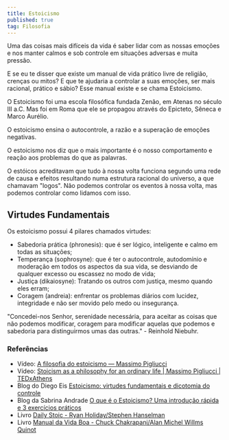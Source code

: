 ```yaml
---
title: Estoicismo
published: true
tag: Filosofia
---
```


Uma das coisas mais difíceis da vida é saber lidar com as nossas emoções e nos manter calmos e sob controle em situações adversas e muita pressão.

E se eu te disser que existe um manual de vida prático livre de religião, crenças ou mitos? E que te ajudaria a controlar a suas emoções, ser mais racional, prático e sábio? Esse manual existe e se chama Estoicismo.

O Estoicismo foi uma escola filosófica fundada Zenão, em Atenas no século III a.C. Mas foi em Roma que ele se propagou através do Epicteto, Sêneca e Marco Aurélio.

O estoicismo ensina o autocontrole, a razão e a superação de emoções negativas.

O estoicismo nos diz que o mais importante é o nosso comportamento e reação aos problemas do que as palavras.

O estóicos acreditavam que tudo à nossa volta funciona segundo uma rede de causa e efeitos resultando numa estrutura racional do universo, a que chamavam "logos". Não podemos controlar os eventos à nossa volta, mas podemos controlar como lidamos com isso.

## Virtudes Fundamentais

Os estoicismo possui 4 pilares chamados virtudes:

- Sabedoria prática (phronesis): que é ser lógico, inteligente e calmo em todas as situações;
- Temperança (sophrosyne): que é ter o autocontrole, autodomínio e moderação em todos os aspectos da sua vida, se desviando de qualquer excesso ou escassez no modo de vida;
- Justiça (dikaiosyne): Tratando os outros com justiça, mesmo quando eles erram;
- Coragem (andreia): enfrentar os problemas diários com lucidez, integridade e não ser movido pelo medo ou insegurança.

"Concedei-nos Senhor, serenidade necessária, para aceitar as coisas que não podemos modificar, coragem para modificar aquelas que podemos e sabedoria para distinguirmos umas das outras." - Reinhold Niebuhr.

### Referências

- Vídeo: [A filosofia do estoicismo — Massimo Pigliucci](https://www.youtube.com/watch?v=R9OCA6UFE-0)
- Vídeo: [Stoicism as a philosophy for an ordinary life | Massimo Pigliucci | TEDxAthens](https://www.youtube.com/watch?v=Yhn1Fe8cT0Q)
- Blog do Diego Eis [Estoicismo: virtudes fundamentais e dicotomia do controle](https://diegoeis.com/introducao-estoicismo-virtudes-fundamentais-dicotonomia-controle/)
- Blog da Sabrina Andrade [O que é o Estoicismo? Uma introdução rápida e 3 exercícios práticos](https://medium.com/coffee-break-through/o-que-e-estoicismo-introducao-af3af55a4ea8)
- Livro [Daily Stoic - Ryan Holiday/Stephen Hanselman ](https://www.amazon.com.br/Daily-Stoic-Meditations-Perseverance-translations-ebook/dp/B01KAFIQE6/ref=sr_1_1?__mk_pt_BR=%C3%85M%C3%85%C5%BD%C3%95%C3%91&keywords=daily+stoic&qid=1586641525&sr=8-1)
- Livro [Manual da Vida Boa - Chuck Chakrapani/Alan Michel Willms Quinot](https://www.amazon.com.br/Manual-Vida-Boa-Enchiridion-Epiteto-ebook/dp/B07HB5YSSN/ref=as_li_ss_tl?_encoding=UTF8&pd_rd_i=B07HB5YSSN&pd_rd_r=2501957a-9f88-11e9-a211-ab6e96733454&pd_rd_w=4NUMN&pd_rd_wg=dKmD0&pf_rd_p=80c6065d-57d3-41bf-b15e-ee01dd80424f&pf_rd_r=58P0VYZVQZCWF56RZTDA&psc=1&refRID=58P0VYZVQZCWF56RZTDA&linkCode=sl1&tag=tableless0d-20&linkId=0250f259f7690712da5c275b327cd287&language=pt_BR)
